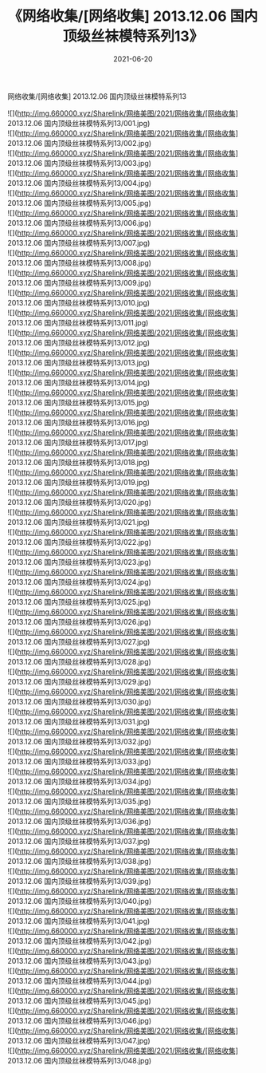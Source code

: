 ﻿---
layout: post
title:  《网络收集/[网络收集] 2013.12.06 国内顶级丝袜模特系列13》
date:   2021-06-20
img: http://img.660000.xyz/Sharelink/网络美图/2021/网络收集/[网络收集] 2013.12.06 国内顶级丝袜模特系列13/000.jpg
categories: [美女, 清纯, 唯美]
---

网络收集/[网络收集] 2013.12.06 国内顶级丝袜模特系列13

 ![](http://img.660000.xyz/Sharelink/网络美图/2021/网络收集/[网络收集] 2013.12.06 国内顶级丝袜模特系列13/001.jpg) <br>![](http://img.660000.xyz/Sharelink/网络美图/2021/网络收集/[网络收集] 2013.12.06 国内顶级丝袜模特系列13/002.jpg) <br>![](http://img.660000.xyz/Sharelink/网络美图/2021/网络收集/[网络收集] 2013.12.06 国内顶级丝袜模特系列13/003.jpg) <br>![](http://img.660000.xyz/Sharelink/网络美图/2021/网络收集/[网络收集] 2013.12.06 国内顶级丝袜模特系列13/004.jpg) <br>![](http://img.660000.xyz/Sharelink/网络美图/2021/网络收集/[网络收集] 2013.12.06 国内顶级丝袜模特系列13/005.jpg) <br>![](http://img.660000.xyz/Sharelink/网络美图/2021/网络收集/[网络收集] 2013.12.06 国内顶级丝袜模特系列13/006.jpg) <br>![](http://img.660000.xyz/Sharelink/网络美图/2021/网络收集/[网络收集] 2013.12.06 国内顶级丝袜模特系列13/007.jpg) <br>![](http://img.660000.xyz/Sharelink/网络美图/2021/网络收集/[网络收集] 2013.12.06 国内顶级丝袜模特系列13/008.jpg) <br>![](http://img.660000.xyz/Sharelink/网络美图/2021/网络收集/[网络收集] 2013.12.06 国内顶级丝袜模特系列13/009.jpg) <br>![](http://img.660000.xyz/Sharelink/网络美图/2021/网络收集/[网络收集] 2013.12.06 国内顶级丝袜模特系列13/010.jpg) <br>![](http://img.660000.xyz/Sharelink/网络美图/2021/网络收集/[网络收集] 2013.12.06 国内顶级丝袜模特系列13/011.jpg) <br>![](http://img.660000.xyz/Sharelink/网络美图/2021/网络收集/[网络收集] 2013.12.06 国内顶级丝袜模特系列13/012.jpg) <br>![](http://img.660000.xyz/Sharelink/网络美图/2021/网络收集/[网络收集] 2013.12.06 国内顶级丝袜模特系列13/013.jpg) <br>![](http://img.660000.xyz/Sharelink/网络美图/2021/网络收集/[网络收集] 2013.12.06 国内顶级丝袜模特系列13/014.jpg) <br>![](http://img.660000.xyz/Sharelink/网络美图/2021/网络收集/[网络收集] 2013.12.06 国内顶级丝袜模特系列13/015.jpg) <br>![](http://img.660000.xyz/Sharelink/网络美图/2021/网络收集/[网络收集] 2013.12.06 国内顶级丝袜模特系列13/016.jpg) <br>![](http://img.660000.xyz/Sharelink/网络美图/2021/网络收集/[网络收集] 2013.12.06 国内顶级丝袜模特系列13/017.jpg) <br>![](http://img.660000.xyz/Sharelink/网络美图/2021/网络收集/[网络收集] 2013.12.06 国内顶级丝袜模特系列13/018.jpg) <br>![](http://img.660000.xyz/Sharelink/网络美图/2021/网络收集/[网络收集] 2013.12.06 国内顶级丝袜模特系列13/019.jpg) <br>![](http://img.660000.xyz/Sharelink/网络美图/2021/网络收集/[网络收集] 2013.12.06 国内顶级丝袜模特系列13/020.jpg) <br>![](http://img.660000.xyz/Sharelink/网络美图/2021/网络收集/[网络收集] 2013.12.06 国内顶级丝袜模特系列13/021.jpg) <br>![](http://img.660000.xyz/Sharelink/网络美图/2021/网络收集/[网络收集] 2013.12.06 国内顶级丝袜模特系列13/022.jpg) <br>![](http://img.660000.xyz/Sharelink/网络美图/2021/网络收集/[网络收集] 2013.12.06 国内顶级丝袜模特系列13/023.jpg) <br>![](http://img.660000.xyz/Sharelink/网络美图/2021/网络收集/[网络收集] 2013.12.06 国内顶级丝袜模特系列13/024.jpg) <br>![](http://img.660000.xyz/Sharelink/网络美图/2021/网络收集/[网络收集] 2013.12.06 国内顶级丝袜模特系列13/025.jpg) <br>![](http://img.660000.xyz/Sharelink/网络美图/2021/网络收集/[网络收集] 2013.12.06 国内顶级丝袜模特系列13/026.jpg) <br>![](http://img.660000.xyz/Sharelink/网络美图/2021/网络收集/[网络收集] 2013.12.06 国内顶级丝袜模特系列13/027.jpg) <br>![](http://img.660000.xyz/Sharelink/网络美图/2021/网络收集/[网络收集] 2013.12.06 国内顶级丝袜模特系列13/028.jpg) <br>![](http://img.660000.xyz/Sharelink/网络美图/2021/网络收集/[网络收集] 2013.12.06 国内顶级丝袜模特系列13/029.jpg) <br>![](http://img.660000.xyz/Sharelink/网络美图/2021/网络收集/[网络收集] 2013.12.06 国内顶级丝袜模特系列13/030.jpg) <br>![](http://img.660000.xyz/Sharelink/网络美图/2021/网络收集/[网络收集] 2013.12.06 国内顶级丝袜模特系列13/031.jpg) <br>![](http://img.660000.xyz/Sharelink/网络美图/2021/网络收集/[网络收集] 2013.12.06 国内顶级丝袜模特系列13/032.jpg) <br>![](http://img.660000.xyz/Sharelink/网络美图/2021/网络收集/[网络收集] 2013.12.06 国内顶级丝袜模特系列13/033.jpg) <br>![](http://img.660000.xyz/Sharelink/网络美图/2021/网络收集/[网络收集] 2013.12.06 国内顶级丝袜模特系列13/034.jpg) <br>![](http://img.660000.xyz/Sharelink/网络美图/2021/网络收集/[网络收集] 2013.12.06 国内顶级丝袜模特系列13/035.jpg) <br>![](http://img.660000.xyz/Sharelink/网络美图/2021/网络收集/[网络收集] 2013.12.06 国内顶级丝袜模特系列13/036.jpg) <br>![](http://img.660000.xyz/Sharelink/网络美图/2021/网络收集/[网络收集] 2013.12.06 国内顶级丝袜模特系列13/037.jpg) <br>![](http://img.660000.xyz/Sharelink/网络美图/2021/网络收集/[网络收集] 2013.12.06 国内顶级丝袜模特系列13/038.jpg) <br>![](http://img.660000.xyz/Sharelink/网络美图/2021/网络收集/[网络收集] 2013.12.06 国内顶级丝袜模特系列13/039.jpg) <br>![](http://img.660000.xyz/Sharelink/网络美图/2021/网络收集/[网络收集] 2013.12.06 国内顶级丝袜模特系列13/040.jpg) <br>![](http://img.660000.xyz/Sharelink/网络美图/2021/网络收集/[网络收集] 2013.12.06 国内顶级丝袜模特系列13/041.jpg) <br>![](http://img.660000.xyz/Sharelink/网络美图/2021/网络收集/[网络收集] 2013.12.06 国内顶级丝袜模特系列13/042.jpg) <br>![](http://img.660000.xyz/Sharelink/网络美图/2021/网络收集/[网络收集] 2013.12.06 国内顶级丝袜模特系列13/043.jpg) <br>![](http://img.660000.xyz/Sharelink/网络美图/2021/网络收集/[网络收集] 2013.12.06 国内顶级丝袜模特系列13/044.jpg) <br>![](http://img.660000.xyz/Sharelink/网络美图/2021/网络收集/[网络收集] 2013.12.06 国内顶级丝袜模特系列13/045.jpg) <br>![](http://img.660000.xyz/Sharelink/网络美图/2021/网络收集/[网络收集] 2013.12.06 国内顶级丝袜模特系列13/046.jpg) <br>![](http://img.660000.xyz/Sharelink/网络美图/2021/网络收集/[网络收集] 2013.12.06 国内顶级丝袜模特系列13/047.jpg) <br>![](http://img.660000.xyz/Sharelink/网络美图/2021/网络收集/[网络收集] 2013.12.06 国内顶级丝袜模特系列13/048.jpg) <br>
